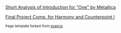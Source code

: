 
[Short Analysis of Introduction for "One" by Metallica](/one_met.md)

[Final Project Comp. for Harmony and Counterpoint I](/pdf/year2020.pdf)



<p style="font-size:11px">Page template forked from <a href="https://github.com/evanca/quick-portfolio">evanca</a></p>
<!-- Remove above link if you don't want to attibute -->
